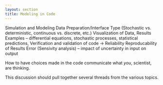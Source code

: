 ```yaml
---
layout: section
title: Modeling in Code
---
```


Simulation and Modeling
Data Preparation/Interface
Type (Stochastic vs. deterministic, continuous vs. discrete, etc.)
Visualization of Data, Results
Examples – differential equations, stochastic processes, statistical predictions, 
Verification and validation of code → Reliability
Reproducability of Results
Error (Sensivity analysis) – impact of uncertainty in input on output

How to have choices made in the code communicate what *you*, scientist, are
thinking.

This discussion should pull together several threads from the various topics.

